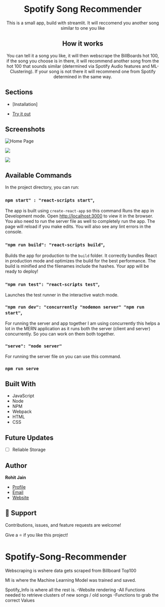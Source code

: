 <h1 align="center"><project-name>Spotify Song Recommender</h1>

<p align="center"><project-description>This is a small app, build with streamlit. It will reccomend you another song similar to one you like</p> 

<h2 align="center">How it works</h2>
<p align="center"><how-it-works>You can tell it a song you like, it will then webscrape the BillBoards hot 100, if the song you choose is in there, it will recommend another song from the hot 100 that sounds similar (determined via Spotify Audio features and ML-Clustering). If your song is not there it will recommend one from Spotify determined in the same way.</p>

## Sections

- [Installation]

- [Try it out](<Homepage url>)


## Screenshots

![Home Page](/screenshots/1.png "Home Page")

![](/screenshots/2.png)

![](/screenshots/3.png)

## Available Commands

In the project directory, you can run:

### `npm start" : "react-scripts start"`,

The app is built using `create-react-app` so this command Runs the app in Development mode. Open [http://localhost:3000](http://localhost:3000) to view it in the browser. You also need to run the server file as well to completely run the app. The page will reload if you make edits.
You will also see any lint errors in the console.

### `"npm run build": "react-scripts build"`,

Builds the app for production to the `build` folder. It correctly bundles React in production mode and optimizes the build for the best performance. The build is minified and the filenames include the hashes. Your app will be ready to deploy!

### `"npm run test": "react-scripts test"`,

Launches the test runner in the interactive watch mode.

### `"npm run dev": "concurrently "nodemon server" "npm run start"`,

For running the server and app together I am using concurrently this helps a lot in the MERN application as it runs both the server (client and server) concurrently. So you can work on them both together.

### `"serve": "node server"`

For running the server file on you can use this command.

### `npm run serve`

## Built With

- JavaScript
- Node
- NPM
- Webpack
- HTML
- CSS

## Future Updates

- [ ] Reliable Storage

## Author

**Rohit Jain**

- [Profile](https://github.com/rohit19060 "Rohit jain")
- [Email](mailto:rohitjain19060@gmail.com?subject=Hi "Hi!")
- [Website](https://kingtechnologies.in "Welcome")

## 🤝 Support

Contributions, issues, and feature requests are welcome!

Give a ⭐️ if you like this project!
# Spotify-Song-Recommender


Webscraping  is wshere data gets scraped from Billboard Top100 

Ml is where the Machine Learning Model was trained and saved. 

Spotify_Info is where all the rest is.
  -Website rendering
  -All Functions needed to retrieve clusters of new songs / old songs
  -Functions to grab the correct Values
  
